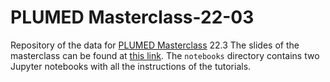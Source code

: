 # PLUMED Masterclass-22-03
Repository of the data for [PLUMED Masterclass](https://www.plumed.org/masterclass) 22.3
The slides of the masterclass can be found at [this link](https://docs.google.com/presentation/d/1G94Kjq3kn3sNxFi2fZoISG3OMNq_erGIgleyr8y2YEA).
The `notebooks` directory contains two Jupyter notebooks with all the instructions of the tutorials.
